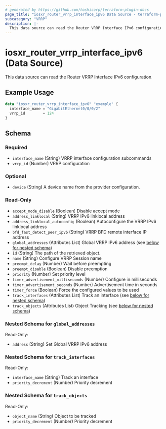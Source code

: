 ```yaml
---
# generated by https://github.com/hashicorp/terraform-plugin-docs
page_title: "iosxr_router_vrrp_interface_ipv6 Data Source - terraform-provider-iosxr"
subcategory: "VRRP"
description: |-
  This data source can read the Router VRRP Interface IPv6 configuration.
---
```


# iosxr_router_vrrp_interface_ipv6 (Data Source)

This data source can read the Router VRRP Interface IPv6 configuration.

## Example Usage

```terraform
data "iosxr_router_vrrp_interface_ipv6" "example" {
  interface_name = "GigabitEthernet0/0/0/2"
  vrrp_id        = 124
}
```

<!-- schema generated by tfplugindocs -->
## Schema

### Required

- `interface_name` (String) VRRP interface configuration subcommands
- `vrrp_id` (Number) VRRP configuration

### Optional

- `device` (String) A device name from the provider configuration.

### Read-Only

- `accept_mode_disable` (Boolean) Disable accept mode
- `address_linklocal` (String) VRRP IPv6 linklocal address
- `address_linklocal_autoconfig` (Boolean) Autoconfigure the VRRP IPv6 linklocal address
- `bfd_fast_detect_peer_ipv6` (String) VRRP BFD remote interface IP address
- `global_addresses` (Attributes List) Global VRRP IPv6 address (see [below for nested schema](#nestedatt--global_addresses))
- `id` (String) The path of the retrieved object.
- `name` (String) Configure VRRP Session name
- `preempt_delay` (Number) Wait before preempting
- `preempt_disable` (Boolean) Disable preemption
- `priority` (Number) Set priority level
- `timer_advertisement_milliseconds` (Number) Configure in milliseconds
- `timer_advertisement_seconds` (Number) Advertisement time in seconds
- `timer_force` (Boolean) Force the configured values to be used
- `track_interfaces` (Attributes List) Track an interface (see [below for nested schema](#nestedatt--track_interfaces))
- `track_objects` (Attributes List) Object Tracking (see [below for nested schema](#nestedatt--track_objects))

<a id="nestedatt--global_addresses"></a>
### Nested Schema for `global_addresses`

Read-Only:

- `address` (String) Set Global VRRP IPv6 address


<a id="nestedatt--track_interfaces"></a>
### Nested Schema for `track_interfaces`

Read-Only:

- `interface_name` (String) Track an interface
- `priority_decrement` (Number) Priority decrement


<a id="nestedatt--track_objects"></a>
### Nested Schema for `track_objects`

Read-Only:

- `object_name` (String) Object to be tracked
- `priority_decrement` (Number) Priority decrement
